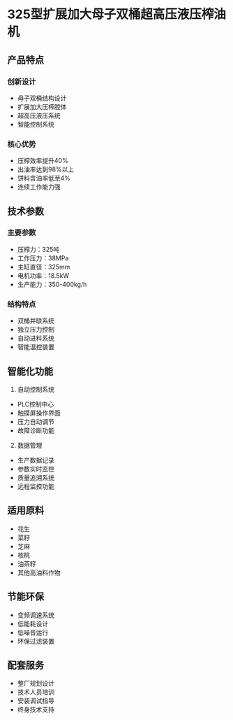 # 325型扩展加大母子双桶超高压液压榨油机

## 产品特点

### 创新设计
- 母子双桶结构设计
- 扩展加大压榨腔体
- 超高压液压系统
- 智能控制系统

### 核心优势
- 压榨效率提升40%
- 出油率达到98%以上
- 饼料含油率低至4%
- 连续工作能力强

## 技术参数

### 主要参数
- 压榨力：325吨
- 工作压力：38MPa
- 主缸直径：325mm
- 电机功率：18.5kW
- 生产能力：350-400kg/h

### 结构特点
- 双桶并联系统
- 独立压力控制
- 自动进料系统
- 智能温控装置

## 智能化功能

1. 自动控制系统
- PLC控制中心
- 触摸屏操作界面
- 压力自动调节
- 故障诊断功能

2. 数据管理
- 生产数据记录
- 参数实时监控
- 质量追溯系统
- 远程监控功能

## 适用原料

- 花生
- 菜籽
- 芝麻
- 核桃
- 油茶籽
- 其他高油料作物

## 节能环保

- 变频调速系统
- 低能耗设计
- 低噪音运行
- 环保过滤装置

## 配套服务

- 整厂规划设计
- 技术人员培训
- 安装调试指导
- 终身技术支持
